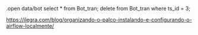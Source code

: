 .open data/bot
select * from Bot_tran;
delete from Bot_tran where ts_id = 3;

https://ilegra.com/blog/organizando-o-palco-instalando-e-configurando-o-airflow-localmente/